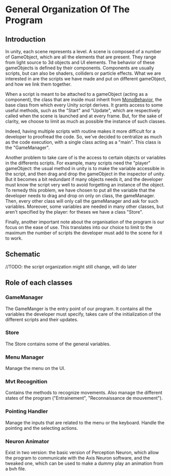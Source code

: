 # General Organization Of The Program

## Introduction

In unity, each scene represents a level. A scene is composed of a number of GameObject, which are all the elements that are present. They range from light source to 3d objects and UI elements.
The behavior of these gameObjects is defined by their components. Components are usually scripts, but can also be shaders, colliders or particle effects.
What we are interested in are the scripts we have made and put on different gameObject, and how we link them together.

When a script is meant to be attached to a gameObject (acting as a component), the class that are inside must inherit from [MonoBehavior](https://docs.unity3d.com/ScriptReference/MonoBehaviour.html), the base class from which every Unity script derives.
It grants access to some useful methods, such as the "Start" and "Update", which are respectively called when the scene is launched and at every frame. But, for the sake of clarity, we choose to limit as much as possible the instance of such classes.

Indeed, having multiple scripts with routine makes it more difficult for a developer to proofread the code. So, we've decided to centralize as much as the code execution, with a single class acting as a "main". This class is the "GameManager".

Another problem to take care of is the access to certain objects or variables in the differents scripts.
For example, many scripts need the "player" gameObject: the usual method in unity is to make the variable accessible in the script, and then drag and drop the gameObject in the inspector of unity. But it becomes a bit redundant if many objects needs it, and the developer must know the script very well to avoid forgetting an instance of the object.
To remedy this problem, we have chosen to put all the variable that the developer needs to drag and drop on only on class, the gameManager. Then, every other class will only call the gameManager and ask for such variables.
Moreover, some variables are needed in many other classes, but aren't specified by the player: for theses we have a class "Store".

Finally, another important note about the organisation of the program is our focus on the ease of use. This translates into our choice to limit to the maximum the number of scripts the developer must add to the scene for it to work.

## Schematic

//TODO: the script organization might still change, will do later

## Role of each classes

### GameManager

The GameManger is the entry point of our program. It contains all the variables the developer must specify, takes care of the initialization of the different scripts and their updates. 

### Store

The Store contains some of the general variables.

### Menu Manager

Manage the menu on the UI.

### Mvt Recognition

Contains the methods to recognize movements. Also manage the different states of the program ("Entrainement", "Reconnaissance de mouvement").

### Pointing Handler

Manage the inputs that are related to the menu or the keyboard. Handle the pointing and the selecting actions.

### Neuron Animator

Exist in two version: the basic version of Perception Neuron, which allow the program to communicate with the Axis Neuron software, and the tweaked one, which can be used to make a dummy play an animation from a bvh file.

